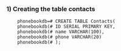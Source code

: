 ### 1) Creating the table contacts
```
    phonebookdb=# CREATE TABLE Contacts( 
    phonebookdb(# ID SERIAL PRIMARY KEY,
    phonebookdb(# name VARCHAR(100),
    phonebookdb(# phone VARCHAR(20) 
    phonebookdb(# );
```